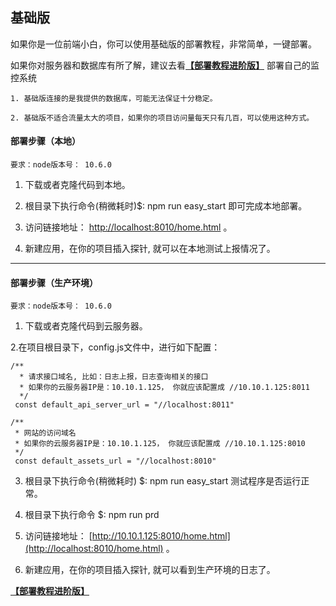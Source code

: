 
## 基础版

如果你是一位前端小白，你可以使用基础版的部署教程，非常简单，一键部署。 

如果你对服务器和数据库有所了解，建议去看[**【部署教程进阶版】**](https://github.com/a597873885/webfunny_monitor/blob/master/Document_advanced.md) 部署自己的监控系统


    1. 基础版连接的是我提供的数据库，可能无法保证十分稳定。
    
    2. 基础版不适合流量太大的项目，如果你的项目访问量每天只有几百，可以使用这种方式。

#### 部署步骤（本地）
 
    要求：node版本号： 10.6.0

 1. 下载或者克隆代码到本地。
  
 2. 根目录下执行命令(稍微耗时)$: npm run easy_start   即可完成本地部署。
  
 3. 访问链接地址： [http://localhost:8010/home.html](http://localhost:8010/home.html) 。
 
 4. 新建应用，在你的项目插入探针, 就可以在本地测试上报情况了。
 
 
----------------------------

#### 部署步骤（生产环境）

    要求：node版本号： 10.6.0

 1. 下载或者克隆代码到云服务器。
 
 2.在项目根目录下，config.js文件中，进行如下配置：
        
    /**
      * 请求接口域名, 比如：日志上报，日志查询相关的接口
      * 如果你的云服务器IP是：10.10.1.125， 你就应该配置成 //10.10.1.125:8011
      */
     const default_api_server_url = "//localhost:8011" 

    /**
     * 网站的访问域名
     * 如果你的云服务器IP是：10.10.1.125， 你就应该配置成 //10.10.1.125:8010
     */
     const default_assets_url = "//localhost:8010"
  
 3. 根目录下执行命令(稍微耗时) $: npm run easy_start   测试程序是否运行正常。
 
 4. 根目录下执行命令 $: npm run prd
  
 5. 访问链接地址： [http://10.10.1.125:8010/home.html](http://localhost:8010/home.html) 。
 
 6. 新建应用，在你的项目插入探针, 就可以看到生产环境的日志了。



[**【部署教程进阶版】**](https://github.com/a597873885/webfunny_monitor/blob/master/Document_advanced.md)


 
